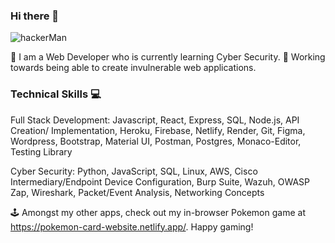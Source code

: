 ### Hi there 👋

![hackerMan](https://i.kym-cdn.com/entries/icons/mobile/000/021/807/ig9OoyenpxqdCQyABmOQBZDI0duHk2QZZmWg2Hxd4ro.jpg)

🌱 I am a Web Developer who is currently learning Cyber Security. 
🔭 Working towards being able to create invulnerable web applications. 

### Technical Skills 💻
Full Stack Development: Javascript, React, Express, SQL, Node.js, API Creation/ Implementation, Heroku, Firebase, Netlify, Render, Git, Figma, Wordpress, Bootstrap, Material UI, Postman, Postgres, Monaco-Editor, Testing Library

Cyber Security: Python, JavaScript, SQL, Linux, AWS, Cisco Intermediary/Endpoint Device Configuration, Burp Suite, Wazuh, OWASP Zap, Wireshark, Packet/Event Analysis, Networking Concepts


🕹️ Amongst my other apps, check out my in-browser Pokemon game at https://pokemon-card-website.netlify.app/. Happy gaming!

<!--
**IvanCastillo1986/IvanCastillo1986** is a ✨ _special_ ✨ repository because its `README.md` (this file) appears on your GitHub profile.

Here are some ideas to get you started:

- 🔭 I’m currently working on ...
- 🌱 I’m currently learning ...
- 👯 I’m looking to collaborate on ...
- 🤔 I’m looking for help with ...
- 💬 Ask me about ...
- 📫 How to reach me: ...
- 😄 Pronouns: ...
- ⚡ Fun fact: ...
-->

